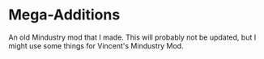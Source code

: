 # Mega-Additions
An old Mindustry mod that I made. This will probably not be updated, but I might use some things for Vincent's Mindustry Mod.
